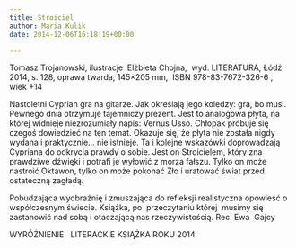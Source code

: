 ```yaml
---
title: Stroiciel
author: Maria Kulik
date: 2014-12-06T16:18:19+00:00

---
```

Tomasz Trojanowski, ilustracje  Elżbieta Chojna,  wyd. LITERATURA, Łódź  2014, s. 128, oprawa twarda, 145×205 mm,  ISBN 978-83-7672-326-6 , wiek +14

 

Nastoletni Cyprian gra na gitarze. Jak określają jego koledzy: gra, bo musi. Pewnego dnia otrzymuje tajemniczy prezent. Jest to analogowa płyta, na której widnieje niezrozumiały napis: Vernus Usso. Chłopak próbuje się czegoś dowiedzieć na ten temat. Okazuje się, że płyta nie została nigdy wydana i praktycznie&#8230; nie istnieje. Ta i kolejne wskazówki doprowadzają Cypriana do odkrycia prawdy o sobie. Jest on Stroicielem, który zna prawdziwe dźwięki i potrafi je wyłowić z morza fałszu. Tylko on może nastroić Oktawon, tylko on może pokonać Zło i uratować świat przed ostateczną zagładą.

Pobudzająca wyobraźnię i zmuszająca do refleksji realistyczna opowieść o współczesnym świecie. Książka, po  przeczytaniu której  musimy się zastanowić nad sobą i otaczającą nas rzeczywistością. Rec. Ewa  Gajcy

WYRÓŻNIENIE   LITERACKIE KSIĄŻKA ROKU 2014
